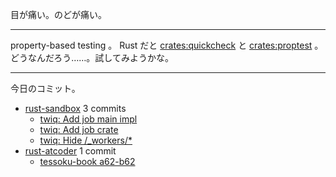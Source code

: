 目が痛い。のどが痛い。

---

property-based testing 。 Rust だと [crates:quickcheck] と [crates:proptest] 。どうなんだろう……。試してみようかな。

---

今日のコミット。

- [rust-sandbox](https://github.com/bouzuya/rust-sandbox) 3 commits
  - [twiq: Add job main impl](https://github.com/bouzuya/rust-sandbox/commit/1d1bd5aa21678dcfb2fd8b3f52dc333a2bd777b7)
  - [twiq: Add job crate](https://github.com/bouzuya/rust-sandbox/commit/7e9abd3f7693278410d63d92ff1999a211d52b60)
  - [twiq: Hide /_workers/*](https://github.com/bouzuya/rust-sandbox/commit/cc0fdad5a8c3cfa02cb0dbb799a587655f43c0b1)
- [rust-atcoder](https://github.com/bouzuya/rust-atcoder) 1 commit
  - [tessoku-book a62-b62](https://github.com/bouzuya/rust-atcoder/commit/dd26b7b2753bbde2e826b6d60ba50cc5809061ed)

[crates:proptest]: https://crates.io/crates/proptest
[crates:quickcheck]: https://crates.io/crates/quickcheck
